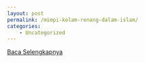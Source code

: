 ```yaml
---
layout: post
permalink: /mimpi-kolam-renang-dalam-islam/
categories:
    - Uncategorized
---
```


[Baca Selengkapnya](/08)